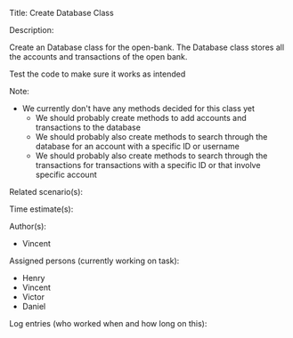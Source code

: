 Title: Create Database Class

Description:

  Create an Database class for the open-bank. The Database class stores
  all the accounts and transactions of the open bank. 
  
  Test the code to make sure it works as intended
  
  Note:
  - We currently don't have any methods decided for this class yet
	- We should probably create methods to add accounts and transactions
	  to the database
	- We should probably also create methods to search through the database
	  for an account with a specific ID or username
	- We should probably also create methods to search through the transactions
	  for transactions with a specific ID or that involve specific account
  
Related scenario(s):


  
Time estimate(s):

  

Author(s):

  - Vincent

Assigned persons (currently working on task):

  - Henry
  - Vincent
  - Victor
  - Daniel

Log entries (who worked when and how long on this):


